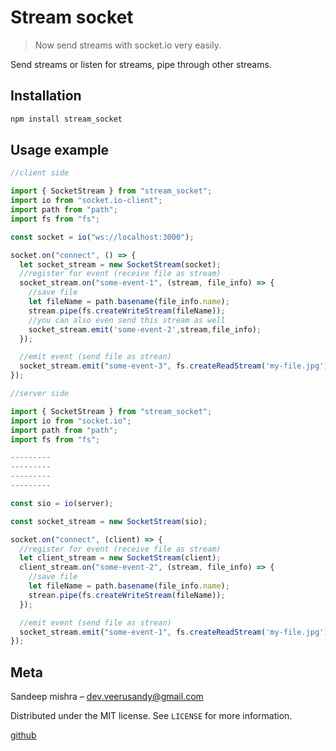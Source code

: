 # Stream socket

> Now send streams with socket.io very easily.

Send streams or listen for streams, pipe through other streams.

## Installation

```sh
npm install stream_socket
```

## Usage example

```javascript
//client side

import { SocketStream } from "stream_socket";
import io from "socket.io-client";
import path from "path";
import fs from "fs";

const socket = io("ws://localhost:3000");

socket.on("connect", () => {
  let socket_stream = new SocketStream(socket);
  //register for event (receive file as stream)
  socket_stream.on("some-event-1", (stream, file_info) => {
    //save file
    let fileName = path.basename(file_info.name);
    stream.pipe(fs.createWriteStream(fileName));
    //you can also even send this stream as well
    socket_stream.emit('some-event-2',stream,file_info);
  });

  //emit event (send file as strean)
  socket_stream.emit("some-event-3", fs.createReadStream('my-file.jpg'), {name:'my-file.jpg'});
});
```

```javascript
//server side

import { SocketStream } from "stream_socket";
import io from "socket.io";
import path from "path";
import fs from "fs";

---------
---------
---------
---------

const sio = io(server);

const socket_stream = new SocketStream(sio);

socket.on("connect", (client) => {
  //register for event (receive file as stream)
  let client_stream = new SocketStream(client);
  client_stream.on("some-event-2", (stream, file_info) => {
    //save file
    let fileName = path.basename(file_info.name);
    strean.pipe(fs.createWriteStream(fileName));
  });

  //emit event (send file as strean)
  socket_stream.emit("some-event-1", fs.createReadStream('my-file.jpg'), {name:'my-file.jpg'});
});
```

## Meta

Sandeep mishra – dev.veerusandy@gmail.com

Distributed under the MIT license. See `LICENSE` for more information.

[github](https://github.com/sandeepkumarmishra354/socket_stream)
